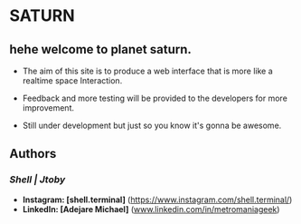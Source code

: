 # SATURN

## hehe welcome to planet saturn.

- The aim of this site is to produce a web interface that is more like a realtime space Interaction.

- Feedback and more testing will be provided to the developers for more improvement.

- Still under development but just so you know it's gonna be awesome.

## Authors
### _Shell | Jtoby_

- **Instagram: [shell.terminal]** (https://www.instagram.com/shell.terminal/)
- **LinkedIn: [Adejare Michael]** (www.linkedin.com/in/metromaniageek)
